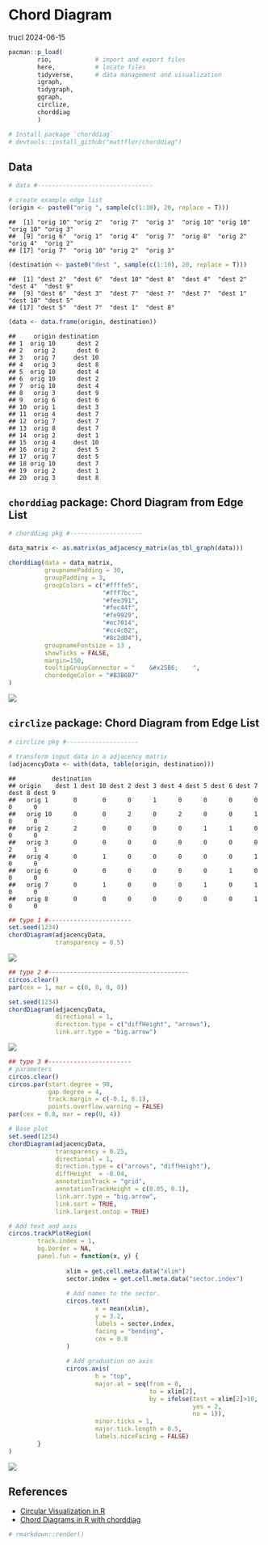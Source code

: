 Chord Diagram
================
trucl
2024-06-15

``` r
pacman::p_load(
        rio,            # import and export files
        here,           # locate files 
        tidyverse,      # data management and visualization
        igraph,
        tidygraph,
        ggraph,
        circlize,
        chorddiag
        )

# Install package `chorddiag`
# devtools::install_github("mattflor/chorddiag")
```

## Data

``` r
# data #--------------------------------

# create example edge list
(origin <- paste0("orig ", sample(c(1:10), 20, replace = T)))
```

    ##  [1] "orig 10" "orig 2"  "orig 7"  "orig 3"  "orig 10" "orig 10" "orig 10" "orig 3" 
    ##  [9] "orig 6"  "orig 1"  "orig 4"  "orig 7"  "orig 8"  "orig 2"  "orig 4"  "orig 2" 
    ## [17] "orig 7"  "orig 10" "orig 2"  "orig 3"

``` r
(destination <- paste0("dest ", sample(c(1:10), 20, replace = T)))
```

    ##  [1] "dest 2"  "dest 6"  "dest 10" "dest 8"  "dest 4"  "dest 2"  "dest 4"  "dest 9" 
    ##  [9] "dest 6"  "dest 3"  "dest 7"  "dest 7"  "dest 7"  "dest 1"  "dest 10" "dest 5" 
    ## [17] "dest 5"  "dest 7"  "dest 1"  "dest 8"

``` r
(data <- data.frame(origin, destination))
```

    ##     origin destination
    ## 1  orig 10      dest 2
    ## 2   orig 2      dest 6
    ## 3   orig 7     dest 10
    ## 4   orig 3      dest 8
    ## 5  orig 10      dest 4
    ## 6  orig 10      dest 2
    ## 7  orig 10      dest 4
    ## 8   orig 3      dest 9
    ## 9   orig 6      dest 6
    ## 10  orig 1      dest 3
    ## 11  orig 4      dest 7
    ## 12  orig 7      dest 7
    ## 13  orig 8      dest 7
    ## 14  orig 2      dest 1
    ## 15  orig 4     dest 10
    ## 16  orig 2      dest 5
    ## 17  orig 7      dest 5
    ## 18 orig 10      dest 7
    ## 19  orig 2      dest 1
    ## 20  orig 3      dest 8

## `chorddiag` package: Chord Diagram from Edge List

``` r
# chorddiag pkg #--------------------

data_matrix <- as.matrix(as_adjacency_matrix(as_tbl_graph(data)))

chorddiag(data = data_matrix,
          groupnamePadding = 30,
          groupPadding = 3,
          groupColors = c("#ffffe5",
                          "#fff7bc",
                          "#fee391",
                          "#fec44f",
                          "#fe9929",
                          "#ec7014",
                          "#cc4c02",
                          "#8c2d04"),
          groupnameFontsize = 13 ,
          showTicks = FALSE,
          margin=150,
          tooltipGroupConnector = "    &#x25B6;    ",
          chordedgeColor = "#B3B6B7"
)
```

![](chord_diagram_files/figure-gfm/unnamed-chunk-3-1.png)<!-- -->

## `circlize` package: Chord Diagram from Edge List

``` r
# circlize pkg #--------------------

# transform input data in a adjacency matrix
(adjacencyData <- with(data, table(origin, destination)))
```

    ##          destination
    ## origin    dest 1 dest 10 dest 2 dest 3 dest 4 dest 5 dest 6 dest 7 dest 8 dest 9
    ##   orig 1       0       0      0      1      0      0      0      0      0      0
    ##   orig 10      0       0      2      0      2      0      0      1      0      0
    ##   orig 2       2       0      0      0      0      1      1      0      0      0
    ##   orig 3       0       0      0      0      0      0      0      0      2      1
    ##   orig 4       0       1      0      0      0      0      0      1      0      0
    ##   orig 6       0       0      0      0      0      0      1      0      0      0
    ##   orig 7       0       1      0      0      0      1      0      1      0      0
    ##   orig 8       0       0      0      0      0      0      0      1      0      0

``` r
## type 1 #-----------------------
set.seed(1234)
chordDiagram(adjacencyData,
             transparency = 0.5)
```

![](chord_diagram_files/figure-gfm/unnamed-chunk-4-1.png)<!-- -->

``` r
## type 2 #---------------------------------------
circos.clear()
par(cex = 1, mar = c(0, 0, 0, 0))

set.seed(1234)
chordDiagram(adjacencyData,
             directional = 1,
             direction.type = c("diffHeight", "arrows"),
             link.arr.type = "big.arrow")
```

![](chord_diagram_files/figure-gfm/unnamed-chunk-4-2.png)<!-- -->

``` r
## type 3 #-----------------------
# parameters
circos.clear()
circos.par(start.degree = 90,
           gap.degree = 4,
           track.margin = c(-0.1, 0.1),
           points.overflow.warning = FALSE)
par(cex = 0.8, mar = rep(0, 4))

# Base plot
set.seed(1234)
chordDiagram(adjacencyData,
             transparency = 0.25,
             directional = 1,
             direction.type = c("arrows", "diffHeight"), 
             diffHeight  = -0.04,
             annotationTrack = "grid", 
             annotationTrackHeight = c(0.05, 0.1),
             link.arr.type = "big.arrow", 
             link.sort = TRUE, 
             link.largest.ontop = TRUE)

# Add text and axis
circos.trackPlotRegion(
        track.index = 1, 
        bg.border = NA, 
        panel.fun = function(x, y) {
                
                xlim = get.cell.meta.data("xlim")
                sector.index = get.cell.meta.data("sector.index")
                
                # Add names to the sector. 
                circos.text(
                        x = mean(xlim), 
                        y = 3.2, 
                        labels = sector.index, 
                        facing = "bending", 
                        cex = 0.8
                )
                
                # Add graduation on axis
                circos.axis(
                        h = "top", 
                        major.at = seq(from = 0, 
                                       to = xlim[2], 
                                       by = ifelse(test = xlim[2]>10, 
                                                   yes = 2, 
                                                   no = 1)), 
                        minor.ticks = 1, 
                        major.tick.length = 0.5,
                        labels.niceFacing = FALSE)
        }
)
```

![](chord_diagram_files/figure-gfm/unnamed-chunk-4-3.png)<!-- -->

## References

- [Circular Visualization in
  R](https://jokergoo.github.io/circlize_book/book/the-chorddiagram-function.html)
- [Chord Diagrams in R with
  chorddiag](https://xang1234.github.io/chorddiagrams/)

``` r
# rmarkdown::render()
```
